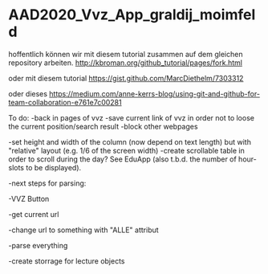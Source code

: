 # AAD2020_Vvz_App_graldij_moimfeld

hoffentlich können wir mit diesem tutorial zusammen auf dem gleichen repository arbeiten.
http://kbroman.org/github_tutorial/pages/fork.html

oder mit diesem tutorial
https://gist.github.com/MarcDiethelm/7303312

oder dieses
https://medium.com/anne-kerrs-blog/using-git-and-github-for-team-collaboration-e761e7c00281

To do:
-back in pages of vvz
-save current link of vvz in order not to loose the current position/search result
-block other webpages

-set height and width of the column (now depend on text length) but with "relative" layout (e.g. 1/6 of the screen width)
-create scrollable table in order to scroll during the day? See EduApp (also t.b.d. the number of hour-slots to be displayed).





-next steps for parsing:

  -VVZ Button
  
  -get current url
  
  -change url to something with "ALLE" attribut
  
  -parse everything
  
  -create storrage for lecture objects
  
